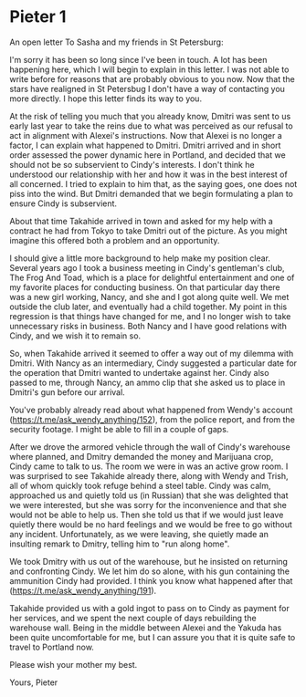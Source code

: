 # Pieter 1

An open letter To Sasha and my friends in St Petersburg:

I'm sorry it has been so long since I've been in touch.
A lot has been happening here, which I will begin to explain in this letter.
I was not able to write before for reasons that are probably obvious to you now.
Now that the stars have realigned in St Petersbug
I don't have a way of contacting you more directly.
I hope this letter finds its way to you.

At the risk of telling you much that you already know,
Dmitri was sent to us early last year to take the reins due to
what was perceived as our refusal to act in alignment with Alexei's
instructions.
Now that Alexei is no longer a factor, I can explain
what happened to Dmitri.
Dmitri arrived and in short order assessed the power dynamic here in
Portland, and decided that we should not be so subservient to Cindy's interests.
I don't think he understood our relationship with her and how it was
in the best interest of all concerned.
I tried to explain to him that,
as the saying goes, one does not piss into the wind.
But Dmitri demanded that
we begin formulating a plan to ensure Cindy is subservient.

About that time Takahide arrived in town and asked for my help with a contract
he had from Tokyo to take Dmitri out of the picture.
As you might imagine this offered both a problem and an opportunity.

I should give a little more background to help make my position clear.
Several years ago I took a business meeting in Cindy's gentleman's club,
The Frog And Toad, which is a place for delightful entertainment and one
of my favorite places for conducting business.
On that particular day there was a new girl working, Nancy, and she and I
got along quite well.
We met outside the club later, and eventually had a child together.
My point in this regression is that things have changed for me, and
I no longer wish to take unnecessary risks in business.
Both Nancy and I have good relations with Cindy, and we wish it to remain so.

So, when Takahide arrived it seemed to offer a way out of my dilemma with Dmitri.
With Nancy as an intermediary, Cindy suggested a particular date for the operation
that Dmitri wanted to undertake against her.
Cindy also passed to me, through Nancy, an ammo clip that she asked us to
place in Dmitri's gun before our arrival.

You've probably already read about what happened from Wendy's account (https://t.me/ask_wendy_anything/152),
from the police report, and from the security footage.
I might be able to fill in a couple of gaps.

After we drove the armored vehicle through the wall of Cindy's warehouse where planned,
and Dmitry demanded the money and Marijuana crop,
Cindy came to talk to us.
The room we were in was an active grow room.
I was surprised to see Takahide already there, along with Wendy and Trish,
all of whom quickly took refuge behind a steel table.
Cindy was calm, approached us and quietly told us (in Russian) that she was
delighted that we were interested, but she was sorry for the
inconvenience and that she would not be able to help us.
Then she told us that if we would just leave quietly there would be
no hard feelings and we would be free to go without any incident.
Unfortunately, as we were leaving, she quietly made an insulting remark
to Dmitry, telling him to "run along home".

We took Dmitry with us out of the warehouse, but he insisted on returning and
confronting Cindy. We let him do so alone, with his gun containing the
ammunition Cindy had provided. I think you know what happened after that (https://t.me/ask_wendy_anything/191).

Takahide provided us with a gold ingot to pass on to Cindy as payment for her services,
and we spent the next couple of days rebuilding the warehouse wall.
Being in the middle between Alexei and the Yakuda has been quite uncomfortable
for me, but I can assure you that it is quite safe to travel to Portland now.

Please wish your mother my best.

Yours,
Pieter
